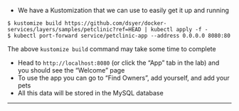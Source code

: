 

*   We have a Kustomization that we can use to easily get it up and running


```
$ kustomize build https://github.com/dsyer/docker-services/layers/samples/petclinic?ref=HEAD | kubectl apply -f -
$ kubectl port-forward service/petclinic-app --address 0.0.0.0 8080:80
```


The above `kustomize build` command may take some time to complete



*   Head to `http://localhost:8080` (or click the “App” tab in the lab) and you should see the “Welcome” page
*   To use the app you can go to “Find Owners”, add yourself, and add your pets
*   All this data will be stored in the MySQL database



---